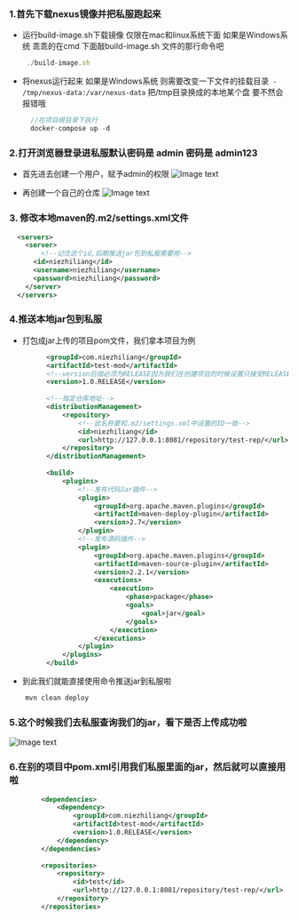 ### 1.首先下载nexus镜像并把私服跑起来

- 运行build-image.sh下载镜像 仅限在mac和linux系统下面   如果是Windows系统  乖乖的在cmd 下面敲build-image.sh 文件的那行命令吧

    ```js
     ./build-image.sh
    ```

- 将nexus运行起来 如果是Windows系统 则需要改变一下文件的挂载目录` - /tmp/nexus-data:/var/nexus-data` 把/tmp目录换成的本地某个盘 要不然会报错哦

    ```js
      //在项目根目录下执行
      docker-compose up -d
    ```

### 2.打开浏览器登录进私服默认密码是 admin 密码是 admin123

- 首先进去创建一个用户，赋予admin的权限
![Image text](https://github.com/niezhiliang/maven-nexus-docker/blob/master/imgs/1.png)
   
- 再创建一个自己的仓库
![Image text](https://github.com/niezhiliang/maven-nexus-docker/blob/master/imgs/2.gif)
   
### 3. 修改本地maven的.m2/settings.xml文件
```xml
  <servers>
    <server>
        <!--记住这个id,后期推送jar包到私服需要用-->
      <id>niezhiliang</id>
      <username>niezhiliang</username>
      <password>niezhiliang</password>
    </server>
  </servers>
```

### 4.推送本地jar包到私服

- 打包成jar上传的项目pom文件，我们拿本项目为例

    ```xml
          <groupId>com.niezhiliang</groupId>
          <artifactId>test-mod</artifactId>
          <!--version后缀必须为RELEASE因为我们在创建项目的时候设置只接受RELEASE-->
          <version>1.0.RELEASE</version>
      
          <!--指定仓库地址-->
          <distributionManagement>
              <repository>
                  <!--此名称要和.m2/settings.xml中设置的ID一致-->
                  <id>niezhiliang</id>
                  <url>http://127.0.0.1:8081/repository/test-rep/</url>
              </repository>
          </distributionManagement>
      
          <build>
              <plugins>
                  <!--发布代码Jar插件-->
                  <plugin>
                      <groupId>org.apache.maven.plugins</groupId>
                      <artifactId>maven-deploy-plugin</artifactId>
                      <version>2.7</version>
                  </plugin>
                  <!--发布源码插件-->
                  <plugin>
                      <groupId>org.apache.maven.plugins</groupId>
                      <artifactId>maven-source-plugin</artifactId>
                      <version>2.2.1</version>
                      <executions>
                          <execution>
                              <phase>package</phase>
                              <goals>
                                  <goal>jar</goal>
                              </goals>
                          </execution>
                      </executions>
                  </plugin>
              </plugins>
          </build>
    ```
    
    
- 到此我们就能直接使用命令推送jar到私服啦

```js
    mvn clean deploy
```

### 5.这个时候我们去私服查询我们的jar，看下是否上传成功啦
![Image text](https://github.com/niezhiliang/maven-nexus-docker/blob/master/imgs/3.png)



### 6.在别的项目中pom.xml引用我们私服里面的jar，然后就可以直接用啦

```xml
        <dependencies>
            <dependency>
                <groupId>com.niezhiliang</groupId>
                <artifactId>test-mod</artifactId>
                <version>1.0.RELEASE</version>
            </dependency>
        </dependencies>
    
        <repositories>
            <repository>
                <id>test</id>
                <url>http://127.0.0.1:8081/repository/test-rep/</url>
            </repository>
        </repositories>
```




